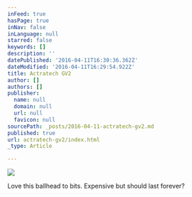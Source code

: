 ```yaml
---
inFeed: true
hasPage: true
inNav: false
inLanguage: null
starred: false
keywords: []
description: ''
datePublished: '2016-04-11T16:30:36.362Z'
dateModified: '2016-04-11T16:29:54.922Z'
title: Actratech GV2
author: []
authors: []
publisher:
  name: null
  domain: null
  url: null
  favicon: null
sourcePath: _posts/2016-04-11-actratech-gv2.md
published: true
url: actratech-gv2/index.html
_type: Article

---
```

![](https://the-grid-user-content.s3-us-west-2.amazonaws.com/3893adbc-c108-44fb-9797-c426e8c0dde7.jpg)

Love this ballhead to bits. Expensive but should last forever?